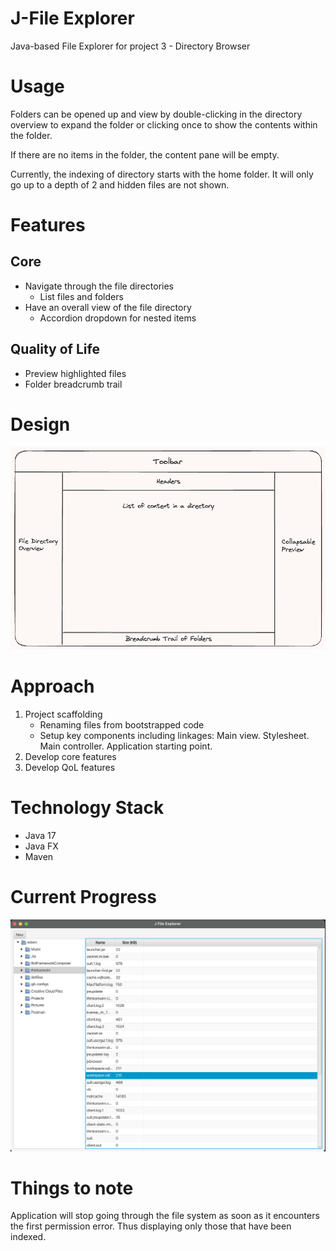 # J-File Explorer
Java-based File Explorer for project 3 - Directory Browser

# Usage
Folders can be opened up and view by double-clicking in the directory overview to expand the folder
or clicking once to show the contents within the folder.

If there are no items in the folder, the content pane will be empty.

Currently, the indexing of directory starts with the home folder.
It will only go up to a depth of 2 and hidden files are not shown.

# Features
## Core
- Navigate through the file directories
    - List files and folders
- Have an overall view of the file directory
    - Accordion dropdown for nested items

## Quality of Life
- Preview highlighted files
- Folder breadcrumb trail

# Design
![Application design](./resources/file-explorer-design.png)

# Approach
1. Project scaffolding
    - Renaming files from bootstrapped code
    - Setup key components including linkages: Main view. Stylesheet. Main controller. Application starting point.
2. Develop core features
3. Develop QoL features

# Technology Stack
- Java 17
- Java FX
- Maven

# Current Progress
![Current progress](./resources/progress.png)

# Things to note
Application will stop going through the file system as soon as it encounters the first permission error. 
Thus displaying only those that have been indexed.

